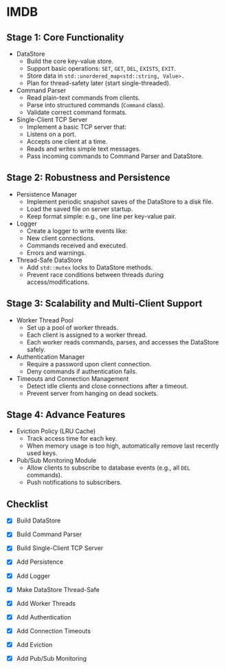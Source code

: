 # IMDB

## Stage 1: Core Functionality

- DataStore
  - Build the core key-value store. 
  - Support basic operations: `SET`, `GET`, `DEL`, `EXISTS`, `EXIT`.
  - Store data in `std::unordered_map<std::string, Value>.`
  - Plan for thread-safety later (start single-threaded).
- Command Parser
  - Read plain-text commands from clients.
  - Parse into structured commands (`Command` class).
  - Validate correct command formats.
- Single-Client TCP Server
  - Implement a basic TCP server that:
   - Listens on a port.
   - Accepts one client at a time.
   - Reads and writes simple text messages.
  - Pass incoming commands to Command Parser and DataStore.
  
## Stage 2: Robustness and Persistence

- Persistence Manager
  - Implement periodic snapshot saves of the DataStore to a disk file.
  - Load the saved file on server startup.
  - Keep format simple: e.g., one line per key-value pair.
- Logger
  - Create a logger to write events like:
   - New client connections.
   - Commands received and executed.
   - Errors and warnings.
- Thread-Safe DataStore
  - Add `std::mutex` locks to DataStore methods.
  - Prevent race conditions between threads during access/modifications.
  
## Stage 3: Scalability and Multi-Client Support

- Worker Thread Pool
  - Set up a pool of worker threads.
  - Each client is assigned to a worker thread.
  - Each worker reads commands, parses, and accesses the DataStore safely.
- Authentication Manager
  - Require a password upon client connection.
  - Deny commands if authentication fails.
- Timeouts and Connection Management
  - Detect idle clients and close connections after a timeout.
  - Prevent server from hanging on dead sockets.
  
## Stage 4: Advance Features

- Eviction Policy (LRU Cache)
  - Track access time for each key.
  - When memory usage is too high, automatically remove last recently used keys.
- Pub/Sub Monitoring Module
  - Allow clients to subscribe to database events (e.g., all `DEL` commands).
  - Push notifications to subscribers.

## Checklist
- [x] Build DataStore
- [x] Build Command Parser
- [x] Build Single-Client TCP Server
- [x] Add Persistence
- [x] Add Logger 
- [x] Make DataStore Thread-Safe
- [x] Add Worker Threads
- [x] Add Authentication
- [x] Add Connection Timeouts
- [x] Add Eviction
- [X] Add Pub/Sub Monitoring
  